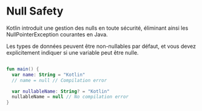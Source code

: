 # Null Safety

Kotlin introduit une gestion des nulls en toute sécurité, éliminant ainsi les NullPointerException courantes en Java.

Les types de données peuvent être non-nullables par défaut, et vous devez explicitement indiquer si une variable peut être nulle.

```kotlin

fun main() {
  var name: String = "Kotlin"
  // name = null // Compilation error

  var nullableName: String? = "Kotlin"
  nullableName = null // No compilation error
}

```
